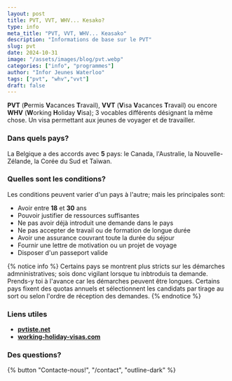 ```yaml
---
layout: post
title: PVT, VVT, WHV... Kesako?
type: info
meta_title: "PVT, VVT, WHV... Keasako"
description: "Informations de base sur le PVT"
slug: pvt
date: 2024-10-31
image: "/assets/images/blog/pvt.webp"
categories: ["info", "programmes"]
author: "Infor Jeunes Waterloo"
tags: ["pvt", "whv","vvt"]
draft: false
---
```

**PVT** (**P**ermis **V**acances **T**ravail), **VVT** (**V**isa **V**acances **T**ravail) ou encore **WHV** (**W**orking **H**oliday **V**isa); 3 vocables différents désignant la même chose.  Un visa permettant aux jeunes de voyager et de travailler.

### Dans quels pays?

La Belgique a des accords avec **5** pays: le Canada, l'Australie, la Nouvelle-Zélande, la Corée du Sud et Taïwan.

### Quelles sont les conditions?

Les conditions peuvent varier d'un pays à l'autre; mais les principales sont:

- Avoir entre **18** et **30** ans
- Pouvoir justifier de ressources suffisantes
- Ne pas avoir déjà introduit une demande dans le pays
- Ne pas accepter de travail ou de formation de longue durée
- Avoir une assurance couvrant toute la durée du séjour
- Fournir une lettre de motivation ou un projet de voyage
- Disposer d'un passeport valide

{% notice info %}
Certains pays se montrent plus stricts sur les démarches admninistratives; sois donc vigilant lorsque tu inbtroduis ta demande. Prends-y toi à l'avance car les démarches peuvent être longues.
Certains pays fixent des quotas annuels et sélectionnent les candidats par tirage au sort ou selon l'ordre de réception des demandes.
{% endnotice %}

### Liens utiles

- [**pvtiste.net**](https://pvtistes.net/le-pvt)
- [**working-holiday-visas.com**](https://working-holiday-visas.com/belge)

### Des questions?

{% button "Contacte-nous!", "/contact", "outline-dark" %}
